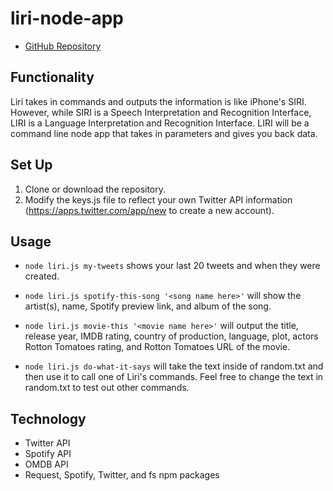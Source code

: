 # liri-node-app

* [GitHub Repository](https://github.com/colinmcdaniel/liri-node-app)

## Functionality

Liri takes in commands and outputs the information is like iPhone's SIRI. However, while SIRI is a Speech Interpretation and Recognition Interface, LIRI is a Language Interpretation and Recognition Interface. LIRI will be a command line node app that takes in parameters and gives you back data.

## Set Up

1. Clone or download the repository.
2. Modify the keys.js file to reflect your own Twitter API information (https://apps.twitter.com/app/new to create a new account).

## Usage

* `node liri.js my-tweets` shows your last 20 tweets and when they were created.

* `node liri.js spotify-this-song '<song name here>'` will show the artist(s), name, Spotify preview link, and album of the song.

* `node liri.js movie-this '<movie name here>'` will output the title, release year, IMDB rating, country of production, language, plot, actors Rotton Tomatoes rating, and Rotton Tomatoes URL of the movie.

* `node liri.js do-what-it-says` will take the text inside of random.txt and then use it to call one of Liri's commands. Feel free to change the text in random.txt to test out other commands.

## Technology

* Twitter API
* Spotify API
* OMDB API
* Request, Spotify, Twitter, and fs npm packages
